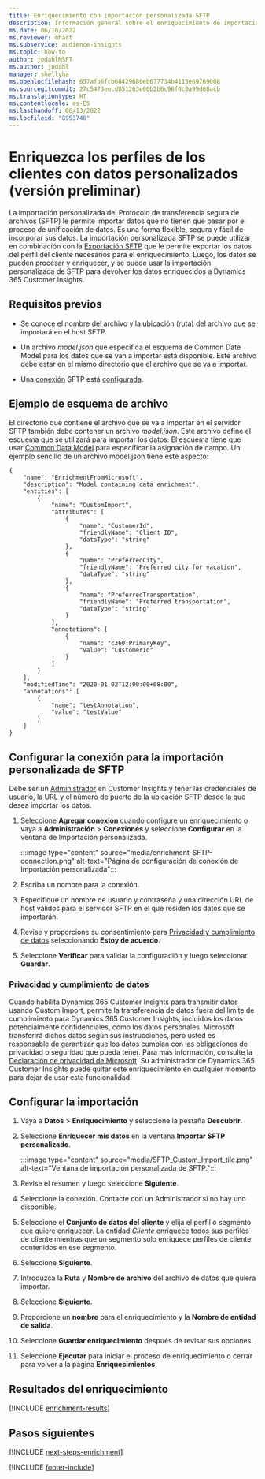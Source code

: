 ```yaml
---
title: Enriquecimiento con importación personalizada SFTP
description: Información general sobre el enriquecimiento de importación personalizada SFTP.
ms.date: 06/10/2022
ms.reviewer: mhart
ms.subservice: audience-insights
ms.topic: how-to
author: jodahlMSFT
ms.author: jodahl
manager: shellyha
ms.openlocfilehash: 657afb6fcb68429680eb677734b4115e69769008
ms.sourcegitcommit: 27c5473eecd851263e60b2b6c96f6c0a99d68acb
ms.translationtype: HT
ms.contentlocale: es-ES
ms.lasthandoff: 06/13/2022
ms.locfileid: "8953740"
---
```

# <a name="enrich-customer-profiles-with-custom-data-preview"></a>Enriquezca los perfiles de los clientes con datos personalizados (versión preliminar)

La importación personalizada del Protocolo de transferencia segura de archivos (SFTP) le permite importar datos que no tienen que pasar por el proceso de unificación de datos. Es una forma flexible, segura y fácil de incorporar sus datos. La importación personalizada SFTP se puede utilizar en combinación con la [Exportación SFTP](export-sftp.md) que le permite exportar los datos del perfil del cliente necesarios para el enriquecimiento. Luego, los datos se pueden procesar y enriquecer, y se puede usar la importación personalizada de SFTP para devolver los datos enriquecidos a Dynamics 365 Customer Insights.

## <a name="prerequisites"></a>Requisitos previos

- Se conoce el nombre del archivo y la ubicación (ruta) del archivo que se importará en el host SFTP.

- Un archivo *model.json* que especifica el esquema de Common Date Model para los datos que se van a importar está disponible. Este archivo debe estar en el mismo directorio que el archivo que se va a importar.

- Una [conexión](connections.md) SFTP está [configurada](#configure-the-connection-for-sftp-custom-import).

## <a name="file-schema-example"></a>Ejemplo de esquema de archivo

El directorio que contiene el archivo que se va a importar en el servidor SFTP también debe contener un archivo *model.json*. Este archivo define el esquema que se utilizará para importar los datos. El esquema tiene que usar [Common Data Model](/common-data-model/) para especificar la asignación de campo. Un ejemplo sencillo de un archivo model.json tiene este aspecto:

```
{
    "name": "EnrichmentFromMicrosoft",
    "description": "Model containing data enrichment",
    "entities": [
        {
            "name": "CustomImport",
            "attributes": [
                {
                    "name": "CustomerId",
                    "friendlyName": "Client ID",
                    "dataType": "string"
                },
                {
                    "name": "PreferredCity",
                    "friendlyName": "Preferred city for vacation",
                    "dataType": "string"
                },
                {
                    "name": "PreferredTransportation",
                    "friendlyName": "Preferred transportation",
                    "dataType": "string"
                }
            ],
            "annotations": [
                {
                    "name": "c360:PrimaryKey",
                    "value": "CustomerId"
                }
            ]
        }
    ],
    "modifiedTime": "2020-01-02T12:00:00+08:00",
    "annotations": [
        {
            "name": "testAnnotation",
            "value": "testValue"
        }
    ]
}
```

## <a name="configure-the-connection-for-sftp-custom-import"></a>Configurar la conexión para la importación personalizada de SFTP

Debe ser un [Administrador](permissions.md#admin) en Customer Insights y tener las credenciales de usuario, la URL y el número de puerto de la ubicación SFTP desde la que desea importar los datos.

1. Seleccione **Agregar conexión** cuando configure un enriquecimiento o vaya a **Administración** > **Conexiones** y seleccione **Configurar** en la ventana de Importación personalizada.

   :::image type="content" source="media/enrichment-SFTP-connection.png" alt-text="Página de configuración de conexión de Importación personalizada":::

1. Escriba un nombre para la conexión.

1. Especifique un nombre de usuario y contraseña y una dirección URL de host válidos para el servidor SFTP en el que residen los datos que se importarán.

1. Revise y proporcione su consentimiento para [Privacidad y cumplimiento de datos](#data-privacy-and-compliance) seleccionando **Estoy de acuerdo**.

1. Seleccione **Verificar** para validar la configuración y luego seleccionar **Guardar**.

### <a name="data-privacy-and-compliance"></a>Privacidad y cumplimiento de datos

Cuando habilita Dynamics 365 Customer Insights para transmitir datos usando Custom Import, permite la transferencia de datos fuera del límite de cumplimiento para Dynamics 365 Customer Insights, incluidos los datos potencialmente confidenciales, como los datos personales. Microsoft transferirá dichos datos según sus instrucciones, pero usted es responsable de garantizar que los datos cumplan con las obligaciones de privacidad o seguridad que pueda tener. Para más información, consulte la [Declaración de privacidad de Microsoft](https://go.microsoft.com/fwlink/?linkid=396732).
Su administrador de Dynamics 365 Customer Insights puede quitar este enriquecimiento en cualquier momento para dejar de usar esta funcionalidad.

## <a name="configure-the-import"></a>Configurar la importación

1. Vaya a **Datos** > **Enriquecimiento** y seleccione la pestaña **Descubrir**.

1. Seleccione **Enriquecer mis datos** en la ventana **Importar SFTP personalizado**.

   :::image type="content" source="media/SFTP_Custom_Import_tile.png" alt-text="Ventana de importación personalizada de SFTP.":::

1. Revise el resumen y luego seleccione **Siguiente**.

1. Seleccione la conexión. Contacte con un Administrador si no hay uno disponible.

1. Seleccione el **Conjunto de datos del cliente** y elija el perfil o segmento que quiere enriquecer. La entidad *Cliente* enriquece todos sus perfiles de cliente mientras que un segmento solo enriquece perfiles de cliente contenidos en ese segmento.

1. Seleccione **Siguiente**.

1. Introduzca la **Ruta** y **Nombre de archivo** del archivo de datos que quiera importar.

1. Seleccione **Siguiente**.

1. Proporcione un **nombre** para el enriquecimiento y la **Nombre de entidad de salida**.

1. Seleccione **Guardar enriquecimiento** después de revisar sus opciones.

1. Seleccione **Ejecutar** para iniciar el proceso de enriquecimiento o cerrar para volver a la página **Enriquecimientos**.

## <a name="enrichment-results"></a>Resultados del enriquecimiento

[!INCLUDE [enrichment-results](includes/enrichment-results.md)]

## <a name="next-steps"></a>Pasos siguientes

[!INCLUDE [next-steps-enrichment](includes/next-steps-enrichment.md)]

[!INCLUDE [footer-include](includes/footer-banner.md)]
